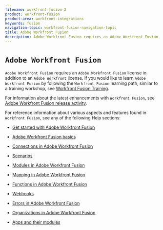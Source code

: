 ```yaml
---
filename: workfront-fusion-2
product: workfront-fusion
product-area: workfront-integrations
keywords: fusion
navigation-topic: workfront-fusion-navigation-topic
title: Adobe Workfront Fusion
description: Adobe Workfront Fusion requires an Adobe Workfront Fusion license in addition to an Adobe Workfront license.
---
```


# `Adobe Workfront Fusion`

`Adobe Workfront Fusion` requires an `Adobe Workfront Fusion` license in addition to an `Adobe Workfront` license.
If you would like to learn `Adobe Workfront Fusion` by following the `Workfront Fusion` learning path, similar to a training workshop, see [Workfront Fusion Training](https://one.workfront.com/s/workfront-fusion-program).

For information about the latest enhancements with `Workfront Fusion`, see [Adobe Workfront Fusion release activity](../product-announcements/product-releases/fusion-release-activity/fusion-release-activity.md).

For reference information about various aspects and features found in `Workfront Fusion`, see any of the following Help sections:

* [Get started with Adobe Workfront Fusion](../workfront-fusion/get-started/get-started.md) 
* [Adobe Workfront Fusion basics](../workfront-fusion/workfront-fusion-basics/workfront-fusion-basics.md) 
* [Connections in Adobe Workfront Fusion](../workfront-fusion/connections/connections.md) 
* [Scenarios](../workfront-fusion/scenarios/scenarios.md) 
* [Modules in Adobe Workfront Fusion](../workfront-fusion/modules/modules.md) 
* [Mapping in Adobe Workfront Fusion](../workfront-fusion/mapping/mapping.md) 
* [Functions in Adobe Workfront Fusion](../workfront-fusion/functions/functions.md) 
* [Webhooks](../workfront-fusion/webhooks/webhooks.md) 
* [Errors in Adobe Workfront Fusion](../workfront-fusion/errors/errors.md) 
* [Organizations in Adobe Workfront Fusion](../workfront-fusion/organizations/organizations.md) 
* [Apps and their modules](../workfront-fusion/apps-and-their-modules/apps-and-their-modules.md)

  <!--
  Tutorials
  -->

